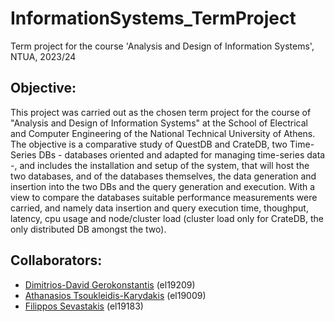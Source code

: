 # InformationSystems_TermProject
Term project for the course 'Analysis and Design of Information Systems', NTUA, 2023/24

## Objective:
This project was carried out as the chosen term project for the course of "Analysis and Design of Information Systems" at the School of Electrical and Computer Engineering of the National Technical University of Athens. The objective is a comparative study of QuestDB and CrateDB, two Time-Series DBs - databases oriented and adapted for managing time-series data -, and includes the installation and setup of the system, that will host the two databases, and of the databases themselves, the data generation and insertion into the two DBs and the query generation and execution. With a view to compare the databases suitable performance measurements were carried, and namely data insertion and query execution time, thoughput, latency, cpu usage and node/cluster load (cluster load only for CrateDB, the only distributed DB amongst the two).

## Collaborators:
- [Dimitrios-David Gerokonstantis](https://github.com/DimitrisDavidGerokonstantis)  (el19209)
- [Athanasios Tsoukleidis-Karydakis](https://github.com/ThanosTsoukleidis-Karydakis)  (el19009)
- [Filippos Sevastakis](https://github.com/FilipposSevastakis) (el19183)

